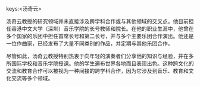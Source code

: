 keys:<汤奇云>


汤奇云教授的研究领域并未直接涉及跨学科合作或与其他领域的交叉点。他目前担任香港中文大学（深圳）音乐学院的长号教师和院长。在他的职业生涯中，他曾在多个国家的乐团中担任首席长号和第二长号，并与多个主要乐团合作演出。他还是一位作曲家，已经发布了大量不同类别的作品，并定期与其他乐团合作。

尽管如此，汤奇云教授特别热衷于向年轻的演奏者们分享他的知识与经验，并在多所国际学校和音乐学院授课。他的学生遍布世界各地而且表现出色。这种跨文化的交流和教育合作可以被视为一种间接的跨学科合作，因为它涉及到音乐、教育和文化交流等多个领域。
